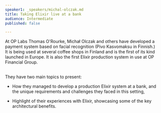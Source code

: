 ```yaml
---
speaker1: _speakers/michal-olczak.md
title: Taking Elixir live at a bank
audience: Intermediate
published: false

---
```

<p>
At OP Labs Thomas O'Rourke, Michał Olczak and others have developed a payment system based on facial recognition (Pivo Kasvomaksu in Finnish.) It is being used at several coffee shops in Finland and is the first of its kind launched in Europe. It is also the first Elixir production system in use at OP Financial Group.<br /> <br />
 
They have two main topics to present:
  <br />
- How they managed to develop a production Elixir system at a bank, and the unique requirements and challenges they faced in this setting,
 
- Highlight of their experiences with Elixir, showcasing some of the key architectural benefits.</p>
